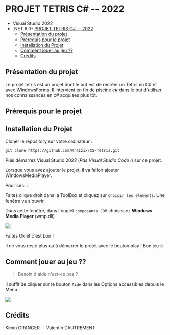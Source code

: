 # PROJET TETRIS C# -- 2022

- Visual Studio 2022
- .NET 6.0- [PROJET TETRIS C# -- 2022](#projet-tetris-c----2022)
  - [Présentation du projet](#présentation-du-projet)
  - [Prérequis pour le projet](#prérequis-pour-le-projet)
  - [Installation du Projet](#installation-du-projet)
  - [Comment jouer au jeu ??](#comment-jouer-au-jeu-)
  - [Crédits](#crédits)

## Présentation du projet

Le projet tetris est un projet dont le but est de recréer un Tetris en C# et avec WindowsForms. Il intervient en fin de piscine c# dans le but d'utiliser nos connaissances en c# acquises plus tôt.

## Prérequis pour le projet

## Installation du Projet

Cloner le repository sur votre ordinateur :

`git clone https://github.com/Kraizix/CS-Tetris.git`

Puis démarrez Visual Studio 2022 (*Pas Visual Studio Code !*) sur ce projet.

Lorsque vous avez ajouter le projet, il va falloir ajouter WindowsMediaPlayer.

Pour ceci : 

Faites clique droit dans la ToolBox et cliquez sur `choisir les éléments`. Une fenêtre va s'ouvrir.

Dans cette fenêtre, dans l'onglet `composants COM` choisissez **Windows Media Player** (wmp.dll)

![](https://i.imgur.com/3OdL00o.png)

Faites Ok et c'est bon !

Il ne vous reste plus qu'à démarrer le projet avec le bouton play ! Bon jeu :)

## Comment jouer au jeu ??

> Besoin d'aide n'est-ce pas ?

Il suffit de cliquer sur le bouton `Aide` dans les Options accessibles depuis le Menu.

![](https://i.imgur.com/JfTPlTK.png)

## Crédits

Kévin GRANGER -- Valentin DAUTREMENT